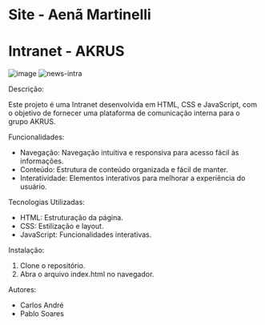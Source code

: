 # Site - Aenã Martinelli





# Intranet - AKRUS

![image](https://github.com/user-attachments/assets/a6478e45-31f7-4b51-ad34-88b9025f2aec)
![news-intra](https://github.com/user-attachments/assets/4a1587f0-36a6-4150-8695-fefe70008486)

Descrição:

Este projeto é uma Intranet desenvolvida em HTML, CSS e JavaScript, com o objetivo de fornecer uma plataforma de comunicação interna para o grupo AKRUS.

Funcionalidades:

- Navegação: Navegação intuitiva e responsiva para acesso fácil às informações.
- Conteúdo: Estrutura de conteúdo organizada e fácil de manter.
- Interatividade: Elementos interativos para melhorar a experiência do usuário.

Tecnologias Utilizadas:

- HTML: Estruturação da página.
- CSS: Estilização e layout.
- JavaScript: Funcionalidades interativas.

Instalação:

1. Clone o repositório.
2. Abra o arquivo index.html no navegador.

Autores:

- Carlos André
- Pablo Soares

